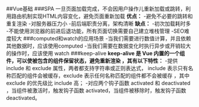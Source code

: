 ##Vue基础
###SPA
一旦页面加载完成，不会因用户操作儿重新加载或跳转，利用路由机制实现HTML内容变化，避免页面重新加载
**优点：**
-避免不必要的跳转和重复渲染
-对服务器压力小
-前后端职责分离，架构清晰
**缺点：**
-初次加载耗时多
-不能使用浏览器的前进后退功能，所有页面切换需要自己建立堆栈管理
-SEO难度较大
###computed和watch的应用场景
-当我们需要进行数值计算，并且依赖其他数据时，应该使用computed
-当我们需要在数据变化时执行异步或开销较大的操作时，应该使用 watch
###keep-alive
**keep-alive 是 Vue 内置的一个组件，可以使被包含的组件保留状态，避免重新渲染 ，其有以下特性：**
-提供 include 和 exclude 属性，两者都支持字符串或正则表达式， include 表示只有名称匹配的组件会被缓存，exclude 表示任何名称匹配的组件都不会被缓存 ，其中 exclude 的优先级比 include 高；
-对应两个钩子函数 activated 和 deactivated ，当组件被激活时，触发钩子函数 activated，当组件被移除时，触发钩子函数 deactivated。
